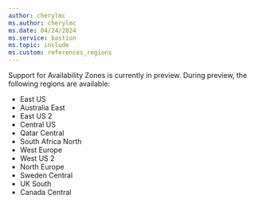 ```yaml
---
author: cherylmc
ms.author: cherylmc
ms.date: 04/24/2024
ms.service: bastion
ms.topic: include
ms.custom: references_regions
---
```


Support for Availability Zones is currently in preview. During preview, the following regions are available:

* East US
* Australia East
* East US 2
* Central US
* Qatar Central
* South Africa North
* West Europe
* West US 2
* North Europe
* Sweden Central
* UK South
* Canada Central